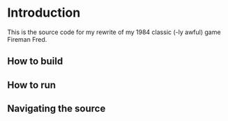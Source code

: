 # Introduction

This is the source code for my rewrite of my 1984 classic (-ly awful) game Fireman Fred.

## How to build

## How to run

## Navigating the source